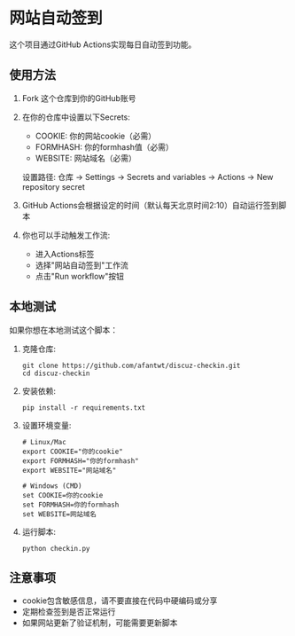 # 网站自动签到

这个项目通过GitHub Actions实现每日自动签到功能。

## 使用方法

1. Fork 这个仓库到你的GitHub账号

2. 在你的仓库中设置以下Secrets:
   - COOKIE: 你的网站cookie（必需）
   - FORMHASH: 你的formhash值（必需）
   - WEBSITE: 网站域名（必需）

   设置路径: 仓库 -> Settings -> Secrets and variables -> Actions -> New repository secret

3. GitHub Actions会根据设定的时间（默认每天北京时间2:10）自动运行签到脚本

4. 你也可以手动触发工作流:
   - 进入Actions标签
   - 选择"网站自动签到"工作流
   - 点击"Run workflow"按钮

## 本地测试

如果你想在本地测试这个脚本：

1. 克隆仓库:
   ```
   git clone https://github.com/afantwt/discuz-checkin.git
   cd discuz-checkin
   ```

2. 安装依赖:
   ```
   pip install -r requirements.txt
   ```

3. 设置环境变量:
   ```
   # Linux/Mac
   export COOKIE="你的cookie"
   export FORMHASH="你的formhash"
   export WEBSITE="网站域名"
   
   # Windows (CMD)
   set COOKIE=你的cookie
   set FORMHASH=你的formhash
   set WEBSITE=网站域名
   ```

4. 运行脚本:
   ```
   python checkin.py
   ```

## 注意事项

- cookie包含敏感信息，请不要直接在代码中硬编码或分享
- 定期检查签到是否正常运行
- 如果网站更新了验证机制，可能需要更新脚本 
